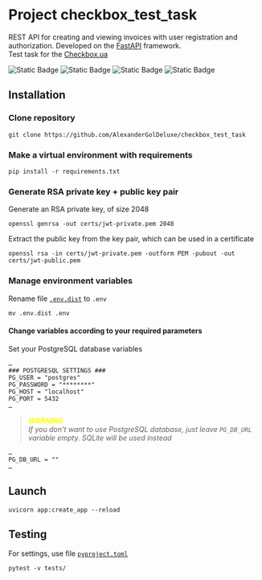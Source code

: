 # Project checkbox_test_task
 REST API for creating and viewing invoices with user registration and authorization.
 Developed on the [FastAPI](https://fastapi.tiangolo.com/) framework.  
 Test task for the [Checkbox.ua](https://checkbox.ua)

![Static Badge](https://img.shields.io/badge/Python-3.11+-blue?logo=python&logoColor=blue&labelColor=white)
![Static Badge](https://img.shields.io/badge/FastAPI-0.111.0-009485?logo=fastapi&labelColor=white)
![Static Badge](https://img.shields.io/badge/PostgreSQL-white?logo=postgresql)
![Static Badge](https://img.shields.io/badge/PyTest-8.2.0-009FE3?logo=pytest&labelColor=white)

## Installation

### Clone repository
```console
git clone https://github.com/AlexanderGolDeluxe/checkbox_test_task
```

### Make a virtual environment with requirements

```console
pip install -r requirements.txt
```

### Generate RSA private key + public key pair

Generate an RSA private key, of size 2048
```shell
openssl genrsa -out certs/jwt-private.pem 2048
```

Extract the public key from the key pair, which can be used in a certificate
```shell
openssl rsa -in certs/jwt-private.pem -outform PEM -pubout -out certs/jwt-public.pem
```

### Manage environment variables

Rename file [`.env.dist`](/.env.dist) to `.env`
```console
mv .env.dist .env
```

#### Change variables according to your required parameters

Set your PostgreSQL database variables
```
…
### POSTGRESQL SETTINGS ###
PG_USER = "postgres"
PG_PASSWORD = "********"
PG_HOST = "localhost"
PG_PORT = 5432
…
```

> <span style="color:yellow; text-transform: uppercase">***Warning***</span>  
*If you don't want to use PostgreSQL database, just leave `PG_DB_URL` variable empty. SQLite will be used instead*
```
…
PG_DB_URL = ""
…
```

## Launch

```console
uvicorn app:create_app --reload
```

## Testing

For settings, use file [`pyproject.toml`](/pyproject.toml)
```console
pytest -v tests/
```
